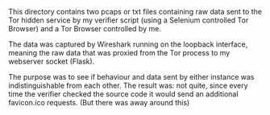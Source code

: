 This directory contains two pcaps or txt files containing raw data sent to the Tor hidden service by my verifier script (using a Selenium controlled Tor Browser) 
and a Tor Browser controlled by me.

The data was captured by Wireshark running on the loopback interface, meaning the raw data that was proxied from the Tor process to my webserver socket (Flask).

The purpose was to see if behaviour and data sent by either instance was indistinguishable from each other. The result was: not quite, since 
every time the verifier checked the source code it would send an additional favicon.ico requests. (But there was away around this)
